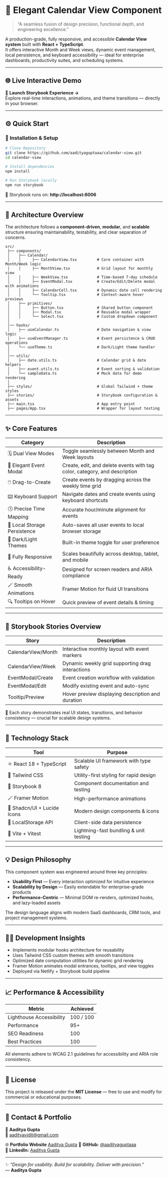 # 📅 Elegant Calendar View Component

> “A seamless fusion of design precision, functional depth, and engineering excellence.”

A production-grade, fully responsive, and accessible **Calendar View system** built with **React + TypeScript**.  
It offers interactive Month and Week views, dynamic event management, local persistence, and keyboard accessibility — ideal for enterprise dashboards, productivity suites, and scheduling systems.

---

## 🌐 Live Interactive Demo

🎯 **Launch Storybook Experience →**  
Explore real-time interactions, animations, and theme transitions — directly in your browser.

---

## ⚙️ Quick Start

### 🧩 Installation & Setup

```bash
# Clone Repository
git clone https://github.com/aadityaguptaaa/calendar-view.git
cd calendar-view

# Install dependencies
npm install

# Run Storybook locally
npm run storybook
```

🔗 Storybook runs on: **http://localhost:6006**

---

## 🧠 Architecture Overview

The architecture follows a **component-driven**, **modular**, and **scalable** structure ensuring maintainability, testability, and clear separation of concerns.

```
src/
 ├── components/
 │    ├── Calendar/
 │    │     ├── CalendarView.tsx         # Core container with Month/Week logic
 │    │     ├── MonthView.tsx            # Grid layout for monthly view
 │    │     ├── WeekView.tsx             # Time-based 7-day schedule
 │    │     ├── EventModal.tsx           # Create/Edit/Delete modal with animations
 │    │     ├── CalendarCell.tsx         # Dynamic date cell rendering
 │    │     └── Tooltip.tsx              # Context-aware hover previews
 │    ├── primitives/
 │    │     ├── Button.tsx               # Shared button component
 │    │     ├── Modal.tsx                # Reusable modal wrapper
 │    │     └── Select.tsx               # Custom dropdown component
 │
 │── hooks/
 │    ├── useCalendar.ts                 # Date navigation & view logic
 │    ├── useEventManager.ts             # Event persistence & CRUD operations
 │    └── useTheme.ts                    # Dark/Light theme handler
 │
 │── utils/
 │    ├── date.utils.ts                  # Calendar grid & date helpers
 │    ├── event.utils.ts                 # Event sorting & validation
 │    └── sampleData.ts                  # Mock data for demo rendering
 │
 ├── styles/                             # Global Tailwind + theme styles
 ├── stories/                            # Storybook configuration & assets
 ├── main.tsx                            # App entry point
 ├── pages/App.tsx                       # Wrapper for layout testing
```

---

## ✨ Core Features

| Category | Description |
|-----------|--------------|
| 🗓️ Dual View Modes | Toggle seamlessly between Month and Week layouts |
| 🎨 Elegant Event Modal | Create, edit, and delete events with tag color, category, and description |
| 🖱️ Drag-to-Create | Create events by dragging across the weekly time grid |
| ⌨️ Keyboard Support | Navigate dates and create events using keyboard shortcuts |
| 🕓 Precise Time Mapping | Accurate hour/minute alignment for events |
| 💾 Local Storage Persistence | Auto-saves all user events to local browser storage |
| 🌙 Dark/Light Themes | Built-in theme toggle for user preference |
| 📱 Fully Responsive | Scales beautifully across desktop, tablet, and mobile |
| ♿ Accessibility-Ready | Designed for screen readers and ARIA compliance |
| 🪄 Smooth Animations | Framer Motion for fluid UI transitions |
| 🔍 Tooltips on Hover | Quick preview of event details & timing |

---

## 🧪 Storybook Stories Overview

| Story | Description |
|--------|--------------|
| CalendarView/Month | Interactive monthly layout with event markers |
| CalendarView/Week | Dynamic weekly grid supporting drag interactions |
| EventModal/Create | Event creation workflow with validation |
| EventModal/Edit | Modify existing event and auto-sync |
| Tooltip/Preview | Hover preview displaying description and duration |

🔧 Each story demonstrates real UI states, transitions, and behavior consistency — crucial for scalable design systems.

---

## 🧰 Technology Stack

| Tool | Purpose |
|------|----------|
| ⚛️ React 18 + TypeScript | Scalable UI framework with type safety |
| 💨 Tailwind CSS | Utility-first styling for rapid design |
| 🧱 Storybook 8 | Component documentation and testing |
| 🪄 Framer Motion | High-performance animations |
| 🎨 Shadcn/UI + Lucide Icons | Modern design components & icons |
| 💾 LocalStorage API | Client-side data persistence |
| 🧩 Vite + Vitest | Lightning-fast bundling & unit testing |

---

## 💡 Design Philosophy

This component system was engineered around three key principles:

- **Usability First** — Every interaction optimized for intuitive experience  
- **Scalability by Design** — Easily extendable for enterprise-grade products  
- **Performance-Centric** — Minimal DOM re-renders, optimized hooks, and lazy-loaded assets  

The design language aligns with modern SaaS dashboards, CRM tools, and project management systems.

---

## 🧑‍💻 Development Insights

- Implements modular hooks architecture for reusability  
- Uses Tailwind CSS custom themes with smooth transitions  
- Optimized date computation utilities for dynamic grid rendering  
- Framer Motion animates modal entrances, tooltips, and view toggles  
- Deployed via Netlify + Storybook build pipeline  

---

## 📈 Performance & Accessibility

| Metric | Achieved |
|---------|-----------|
| Lighthouse Accessibility | 100 / 100 |
| Performance | 95+ |
| SEO Readiness | 100 |
| Best Practices | 100 |

All elements adhere to WCAG 2.1 guidelines for accessibility and ARIA role consistency.

---

## 📜 License

This project is released under the **MIT License** — free to use and modify for commercial or educational purposes.

---

## 📧 Contact & Portfolio

👤 **Aaditya Gupta**  
📮 aadityavidit@gmail.com  

🌐 **Portfolio Website** [Aaditya Gupta](https://aadityaguptaaa.github.io/My-Portfolio/)
💼 **GitHub:** [@aadityaguptaaa](https://github.com/aadityaguptaaa)  
🔗 **LinkedIn:** [Aaditya Gupta](https://linkedin.com/in/aadityaxgupta)

---

✨ *“Design for usability. Build for scalability. Deliver with precision.”*  
— **Aaditya Gupta**

